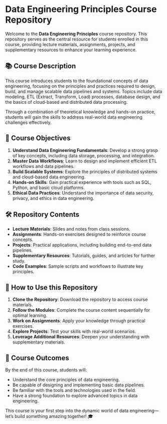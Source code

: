 # Data Engineering Principles Course Repository

Welcome to the **Data Engineering Principles** course repository. This repository serves as the central resource for students enrolled in this course, providing lecture materials, assignments, projects, and supplementary resources to enhance your learning experience.

## 📚 **Course Description**

This course introduces students to the foundational concepts of data engineering, focusing on the principles and practices required to design, build, and manage scalable data pipelines and systems. Topics include data modeling, ETL (Extract, Transform, Load) processes, database design, and the basics of cloud-based and distributed data processing.

Through a combination of theoretical knowledge and hands-on practice, students will gain the skills to address real-world data engineering challenges effectively.

## 🎯 **Course Objectives**

1. **Understand Data Engineering Fundamentals**: Develop a strong grasp of key concepts, including data storage, processing, and integration.
2. **Master Data Workflows**: Learn to design and implement efficient ETL workflows and data pipelines.
3. **Build Scalable Systems**: Explore the principles of distributed systems and cloud-based data engineering.
4. **Hands-on Skills**: Gain practical experience with tools such as SQL, Python, and basic cloud platforms.
5. **Ethical Data Practices**: Understand the importance of data security, privacy, and ethics in data engineering.

## 🛠️ **Repository Contents**

- **Lecture Materials**: Slides and notes from class sessions.
- **Assignments**: Hands-on exercises designed to reinforce course concepts.
- **Projects**: Practical applications, including building end-to-end data pipelines.
- **Supplementary Resources**: Tutorials, guides, and articles for further study.
- **Code Examples**: Sample scripts and workflows to illustrate key principles.

## 🔗 **How to Use this Repository**

1. **Clone the Repository**: Download the repository to access course materials.
2. **Follow the Modules**: Complete the course content sequentially for optimal learning.
3. **Work on Assignments**: Apply your knowledge through practical exercises.
4. **Explore Projects**: Test your skills with real-world scenarios.
5. **Leverage Additional Resources**: Deepen your understanding with supplementary materials.

## 🚀 **Course Outcomes**

By the end of this course, students will:
- Understand the core principles of data engineering.
- Be capable of designing and implementing basic data pipelines.
- Be familiar with the tools and technologies used in the field.
- Have a strong foundation to explore advanced topics in data engineering.

This course is your first step into the dynamic world of data engineering—let’s build something amazing together! 🎓
